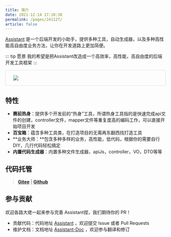 ```yaml
---
title: 简介
date: 2021-12-14 17:10:38
permalink: /pages/24112f/
article: false
---
```


[Assistant](https://github.com/969025903/Assistant) 是一个后端开发的小助手，提供多种工具，自动生成器，以及多种高性能高自由度业务方法，让你在开发道路上更加简便。

::: tip 愿景
我的希望是把Assistant改造成一个高效率，高性能，高自由度的后端开发工具框架
:::

<p class="demo">
    <img src="/img/relationship-with-mybatis.png"/>
</p>

<style>
  .demo{
    padding: 1rem 1.5rem;
    border: 1px solid #ddd;
    border-radius: 4px;
  }
</style>

## 特性

- **赛前热身**：提供多个开发前的“热身”工具，所谓热身工具指的是快速完成api文件的创建，controller文件，mapper文件等重复度高的编码工作，可以直接开始项目开发
- **百宝箱**：蕴含多种工具类，在打造项目的无需再东翻西找打造工具
- **业务大师：**包含多种多样的业务，高性能，低代码，根据你的需要自行DIY，几行代码轻松搞定
- **内置代码生成器**：内置多种文件生成器，apiJs，controller，VO，DTO等等

## 代码托管

> **[Gitee](https://gitee.com/sbg-genius/Assistant)** | **[Github](https://github.com/969025903/Assistant)**

## 参与贡献

欢迎各路大佬一起来参与完善 Assistant捏，我们期待你的 PR！

- 贡献代码：代码地址 [Assistant](https://github.com/969025903/Assistant) ，欢迎提交 Issue 或者 Pull Requests
- 维护文档：文档地址 [Assistant-Doc](https://github.com/969025903/Assistant-Doc) ，欢迎参与翻译和修订

